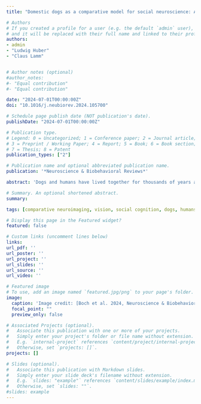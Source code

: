 ```yaml
---
title: "Domestic dogs as a comparative model for social neuroscience: Advances and challenges"

# Authors
# If you created a profile for a user (e.g. the default `admin` user), write the username (folder name) here 
# and it will be replaced with their full name and linked to their profile.
authors: 
- admin
- "Ludwig Huber"
- "Claus Lamm"


# Author notes (optional)
#author_notes:
#- "Equal contribution"
#- "Equal contribution"

date: "2024-07-01T00:00:00Z"
doi: "10.1016/j.neubiorev.2024.105700"

# Schedule page publish date (NOT publication's date).
publishDate: "2024-07-01T00:00:00Z"

# Publication type.
# Legend: 0 = Uncategorized; 1 = Conference paper; 2 = Journal article;
# 3 = Preprint / Working Paper; 4 = Report; 5 = Book; 6 = Book section;
# 7 = Thesis; 8 = Patent
publication_types: ["2"]

# Publication name and optional abbreviated publication name.
publication: '*Neuroscience & Biobehavioral Reviews*'

abstract: 'Dogs and humans have lived together for thousands of years and share many analogous socio-cognitive skills. Dog neuroimaging now provides insight into the neural bases of these shared social abilities. Here, we summarize key findings from dog fMRI identifying neocortical brain areas implicated in visual social cognition, such as face, body, and emotion perception, as well as action observation in dogs. These findings provide converging evidence that the temporal cortex plays a significant role in visual social cognition in dogs. We further briefly review investigations into the neural base of the dog-human relationship, mainly involving limbic brain regions. We then discuss current challenges in the field, such as statistical power and lack of common template spaces, and how to overcome them. Finally, we argue that the foundation has now been built to investigate and compare the neural bases of more complex socio-cognitive phenomena shared by dogs and humans. This will strengthen and expand the role of the domestic dog as a powerful comparative model species and provide novel insights into the evolutionary roots of social cognition.'

# Summary. An optional shortened abstract.
summary: 

tags: [comparative neuroimaging, vision, social cognition, dogs, humans]

# Display this page in the Featured widget?
featured: false

# Custom links (uncomment lines below)
links:
url_pdf: ''
url_poster: ''
url_project: ''
url_slides: ''
url_source: ''
url_video: ''

# Featured image
# To use, add an image named `featured.jpg/png` to your page's folder. 
image:
  caption: 'Image credit: [Boch et al. 2024, Neuroscience & Biobehavioral Reviews] (https://doi.org/10.1016/j.neubiorev.2024.105700)'
  focal_point: ""
  preview_only: false

# Associated Projects (optional).
#   Associate this publication with one or more of your projects.
#   Simply enter your project's folder or file name without extension.
#   E.g. `internal-project` references `content/project/internal-project/index.md`.
#   Otherwise, set `projects: []`.
projects: []

# Slides (optional).
#   Associate this publication with Markdown slides.
#   Simply enter your slide deck's filename without extension.
#   E.g. `slides: "example"` references `content/slides/example/index.md`.
#   Otherwise, set `slides: ""`.
#slides: example
---
```


